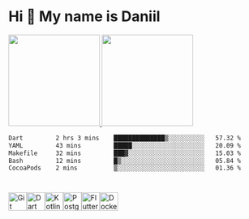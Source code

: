 Hi 👋 My name is Daniil
=======================
<div>
  <a href="https://github.com/PDAWork">
  <img height="180em" src="https://github-readme-stats-pdas-projects.vercel.app/api?username=PDAWork&show_icons=true&include_all_commits=true&count_private=true&theme=nord"/>
  <img height="180em" src="https://github-readme-stats-pdas-projects.vercel.app/api/top-langs/?username=PDAWork&layout=compact&count_private=true&theme=nord&exclude_repo=colege&hide=python,html,C#,C++,jupyter%20notebook"/>
  </a>
</div>
<!--START_SECTION:waka-->

```txt
Dart         2 hrs 3 mins    ██████████████▒░░░░░░░░░░   57.32 %
YAML         43 mins         █████░░░░░░░░░░░░░░░░░░░░   20.09 %
Makefile     32 mins         ███▓░░░░░░░░░░░░░░░░░░░░░   15.03 %
Bash         12 mins         █▒░░░░░░░░░░░░░░░░░░░░░░░   05.84 %
CocoaPods    2 mins          ▒░░░░░░░░░░░░░░░░░░░░░░░░   01.36 %
```

<!--END_SECTION:waka-->

  ###
  #
  
<p align="left">
<a href="https://git-scm.com/" target="_blank" rel="noreferrer"><img src="https://raw.githubusercontent.com/danielcranney/readme-generator/main/public/icons/skills/git-colored.svg" width="36" height="36" alt="Git" /></a><a href="https://dart.dev/" target="_blank" rel="noreferrer"><img src="https://raw.githubusercontent.com/danielcranney/readme-generator/main/public/icons/skills/dart-colored.svg" width="36" height="36" alt="Dart" /><a href="https://kotlinlang.org/" target="_blank" rel="noreferrer"><img src="https://raw.githubusercontent.com/danielcranney/readme-generator/main/public/icons/skills/kotlin-colored.svg" width="36" height="36" alt="Kotlin" /></a><a href="https://www.postgresql.org/" target="_blank" rel="noreferrer"><img src="https://raw.githubusercontent.com/danielcranney/readme-generator/main/public/icons/skills/postgresql-colored.svg" width="36" height="36" alt="PostgreSQL" /></a><a href="https://flutter.dev/" target="_blank" rel="noreferrer"><img src="https://raw.githubusercontent.com/danielcranney/readme-generator/main/public/icons/skills/flutter-colored.svg" width="36" height="36" alt="Flutter" /></a><a href="https://www.docker.com/" target="_blank" rel="noreferrer"><img src="https://raw.githubusercontent.com/danielcranney/readme-generator/main/public/icons/skills/docker-colored.svg" width="36" height="36" alt="Docker" /></a>
</p>
